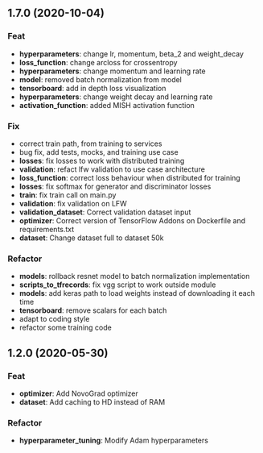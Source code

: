 ## 1.7.0 (2020-10-04)

### Feat

- **hyperparameters**: change lr, momentum, beta_2 and weight_decay
- **loss_function**: change arcloss for crossentropy
- **hyperparameters**: change momentum and learning rate
- **model**: removed batch normalization from model
- **tensorboard**: add in depth loss visualization
- **hyperparameters**: change weight decay and learning rate
- **activation_function**: added MISH activation function

### Fix

- correct train path, from training to services
- bug fix, add tests, mocks, and training use case
- **losses**: fix losses to work with distributed training
- **validation**: refact lfw validation to use case architecture
- **loss_function**: correct loss behaviour when distributed for training
- **losses**: fix softmax for generator and discriminator losses
- **train**: fix train call on main.py
- **validation**: fix validation on LFW
- **validation_dataset**: Correct validation dataset input
- **optimizer**: Correct version of TensorFlow Addons on Dockerfile and requirements.txt
- **dataset**: Change dataset full to dataset 50k

### Refactor

- **models**: rollback resnet model to batch normalization implementation
- **scripts_to_tfrecords**: fix vgg script to work outside module
- **models**: add keras path to load weights instead of downloading it each time
- **tensorboard**: remove scalars for each batch
- adapt to coding style
- refactor some training code

## 1.2.0 (2020-05-30)

### Feat

- **optimizer**: Add NovoGrad optimizer
- **dataset**: Add caching to HD instead of RAM

### Refactor

- **hyperparameter_tuning**: Modify Adam hyperparameters

